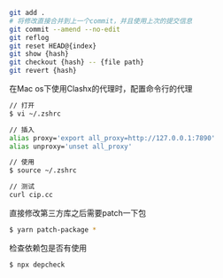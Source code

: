 ```bash
git add .
# 将修改直接合并到上一个commit，并且使用上次的提交信息
git commit --amend --no-edit
git reflog
git reset HEAD@{index}
git show {hash}
git checkout {hash} -- {file path}
git revert {hash}
```

在Mac os下使用Clashx的代理时，配置命令行的代理
```bash
// 打开
$ vi ~/.zshrc

// 插入
alias proxy='export all_proxy=http://127.0.0.1:7890'
alias unproxy='unset all_proxy'

// 使用
$ source ~/.zshrc

// 测试
curl cip.cc
```

直接修改第三方库之后需要patch一下包
```bash
$ yarn patch-package *
```

检查依赖包是否有使用
```bash
$ npx depcheck
```
